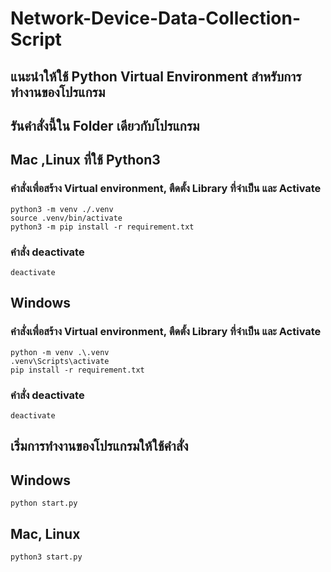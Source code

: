 # Network-Device-Data-Collection-Script

## แนะนำให้ใช้ Python Virtual Environment สำหรับการทำงานของโปรแกรม
## รันคำสั่งนี้ใน Folder เดียวกับโปรแกรม

## Mac ,Linux ที่ใช้ Python3

### คำสั่งเพื่อสร้าง Virtual environment, ตืดตั้ง Library ที่จำเป็น และ Activate
```
python3 -m venv ./.venv
source .venv/bin/activate
python3 -m pip install -r requirement.txt  
```
### คำสั่ง deactivate
```
deactivate
```

## Windows 

### คำสั่งเพื่อสร้าง Virtual environment, ตืดตั้ง Library ที่จำเป็น และ Activate
```
python -m venv .\.venv
.venv\Scripts\activate
pip install -r requirement.txt
```
### คำสั่ง deactivate
```
deactivate
```
## เริ่มการทำงานของโปรแกรมให้ใช้คำสั่ง 
## Windows 
```
python start.py
```
## Mac, Linux
```
python3 start.py
```

